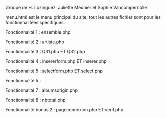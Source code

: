Groupe de H. Lozinguez, Juliette Meunier et Sophie Vancompernolle

menu.html est le menu principal du site, tout les autres fichier sont pour les fonctionnalitées spécifiques.

Fonctionnalité 1 : ensemble.php

Fonctionnalité 2 : artiste.php

Fonctionnalité 3 : Q31.php ET Q32.php

Fonctionnalité 4 : insererform.php ET inserer.php

Fonctionnalité 5 : selectform.php ET select.php

Fonctionnalité 5 :

Fonctionnalité 7 : albumsorigin.php

Fonctionnalité 8 : nbtotal.php

Fonctionnalité bonus 2 : pageconnexion.php ET verif.php
